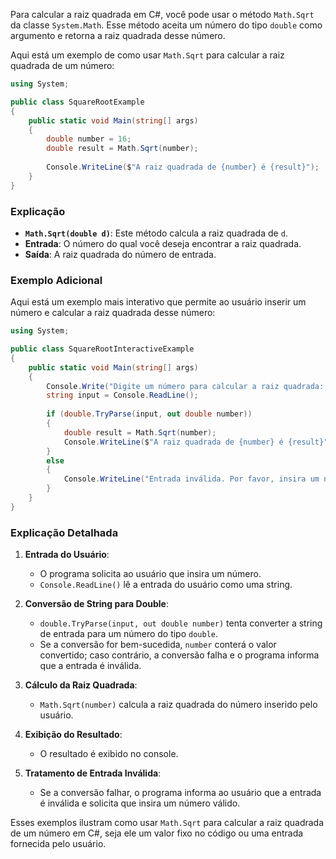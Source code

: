 Para calcular a raiz quadrada em C#, você pode usar o método `Math.Sqrt` da classe `System.Math`. Esse método aceita um número do tipo `double` como argumento e retorna a raiz quadrada desse número.

Aqui está um exemplo de como usar `Math.Sqrt` para calcular a raiz quadrada de um número:

```csharp
using System;

public class SquareRootExample
{
    public static void Main(string[] args)
    {
        double number = 16;
        double result = Math.Sqrt(number);
        
        Console.WriteLine($"A raiz quadrada de {number} é {result}");
    }
}
```

### Explicação

- **`Math.Sqrt(double d)`**: Este método calcula a raiz quadrada de `d`.
- **Entrada**: O número do qual você deseja encontrar a raiz quadrada.
- **Saída**: A raiz quadrada do número de entrada.

### Exemplo Adicional
Aqui está um exemplo mais interativo que permite ao usuário inserir um número e calcular a raiz quadrada desse número:

```csharp
using System;

public class SquareRootInteractiveExample
{
    public static void Main(string[] args)
    {
        Console.Write("Digite um número para calcular a raiz quadrada: ");
        string input = Console.ReadLine();
        
        if (double.TryParse(input, out double number))
        {
            double result = Math.Sqrt(number);
            Console.WriteLine($"A raiz quadrada de {number} é {result}");
        }
        else
        {
            Console.WriteLine("Entrada inválida. Por favor, insira um número válido.");
        }
    }
}
```

### Explicação Detalhada

1. **Entrada do Usuário**: 
   - O programa solicita ao usuário que insira um número.
   - `Console.ReadLine()` lê a entrada do usuário como uma string.

2. **Conversão de String para Double**:
   - `double.TryParse(input, out double number)` tenta converter a string de entrada para um número do tipo `double`.
   - Se a conversão for bem-sucedida, `number` conterá o valor convertido; caso contrário, a conversão falha e o programa informa que a entrada é inválida.

3. **Cálculo da Raiz Quadrada**:
   - `Math.Sqrt(number)` calcula a raiz quadrada do número inserido pelo usuário.

4. **Exibição do Resultado**:
   - O resultado é exibido no console.

5. **Tratamento de Entrada Inválida**:
   - Se a conversão falhar, o programa informa ao usuário que a entrada é inválida e solicita que insira um número válido.

Esses exemplos ilustram como usar `Math.Sqrt` para calcular a raiz quadrada de um número em C#, seja ele um valor fixo no código ou uma entrada fornecida pelo usuário.